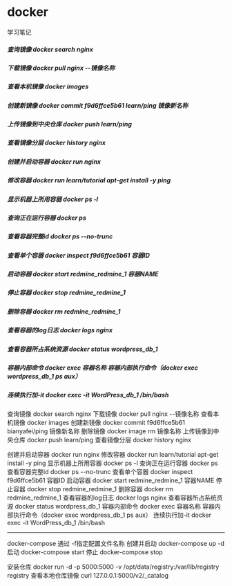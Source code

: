 # docker
学习笔记
##### 查询镜像 docker search nginx
##### 下载镜像 docker pull nginx --镜像名称
##### 查看本机镜像 docker images
##### 创建新镜像 docker commit f9d6ffce5b61 learn/ping 镜像新名称
##### 上传镜像到中央仓库 docker push learn/ping 
##### 查看镜像分层 docker history nginx

##### 创建并启动容器 docker run nginx 
##### 修改容器 docker run learn/tutorial apt-get install -y ping
##### 显示机器上所用容器 docker ps -l
##### 查询正在运行容器 docker ps
##### 查看容器完整id docker ps --no-trunc
##### 查看单个容器 docker inspect f9d6ffce5b61 容器ID
##### 启动容器 docker start redmine_redmine_1 容器NAME
##### 停止容器 docker stop redmine_redmine_1
##### 删除容器 docker rm redmine_redmine_1
##### 查看容器的log日志 docker logs nginx 
##### 查看容器所占系统资源 docker status wordpress_db_1
##### 容器内部命令 docker exec 容器名称 容器内部执行命令（docker exec wordpress_db_1 ps aux）
##### 连续执行加-it docker exec -it WordPress_db_1 /bin/bash


查询镜像 docker search nginx
下载镜像 docker pull nginx --镜像名称
查看本机镜像 docker images
创建新镜像 docker commit f9d6ffce5b61 bianyafei/ping 镜像新名称
删除镜像 docker image rm 镜像名称
上传镜像到中央仓库 docker push learn/ping
查看镜像分层 docker history nginx

创建并启动容器 docker run nginx
修改容器 docker run learn/tutorial apt-get install -y ping
显示机器上所用容器 docker ps -l
查询正在运行容器 docker ps
查看容器完整id docker ps --no-trunc
查看单个容器 docker inspect f9d6ffce5b61 容器ID
启动容器 docker start redmine_redmine_1 容器NAME
停止容器 docker stop redmine_redmine_1
删除容器 docker rm redmine_redmine_1
查看容器的log日志 docker logs nginx
查看容器所占系统资源 docker status wordpress_db_1
容器内部命令 docker exec 容器名称 容器内部执行命令（docker exec wordpress_db_1 ps aux）
连续执行加-it docker exec -it WordPress_db_1 /bin/bash

----------------
docker-compose
通过 -f指定配置文件名称
创建并启动 docker-compose up -d
启动 docker-compose start 
停止 docker-compose stop


安装仓库  docker run -d  -p 5000:5000  -v /opt/data/registry:/var/lib/registry  registry
查看本地仓库镜像  curl 127.0.0.1:5000/v2/_catalog





